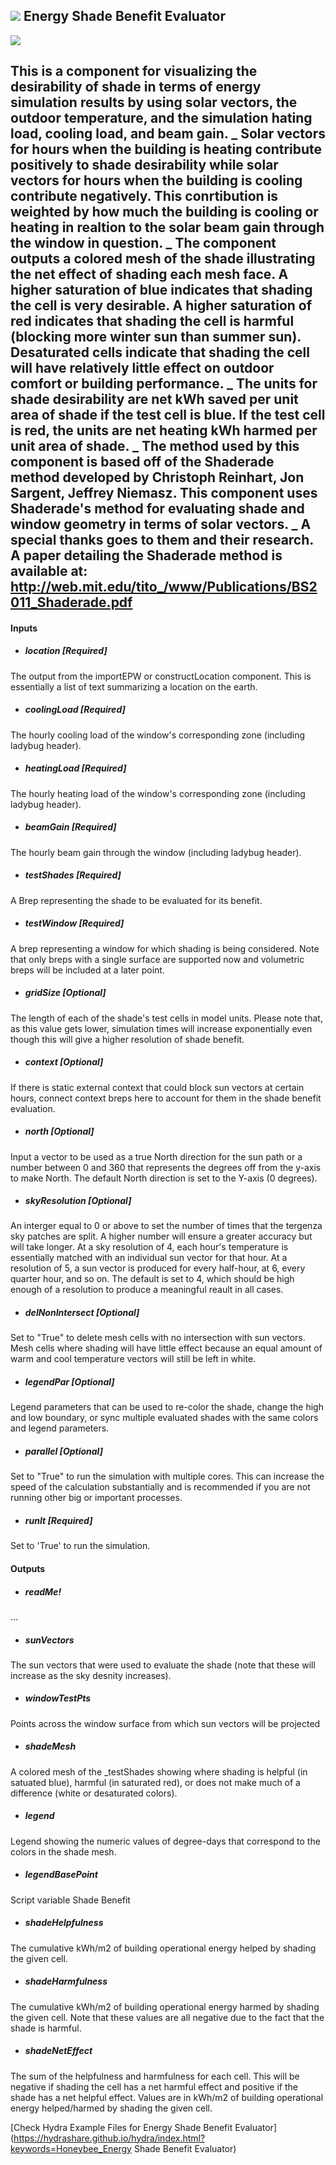 ## ![](../../images/icons/Energy_Shade_Benefit_Evaluator.png) Energy Shade Benefit Evaluator

![](../../images/components/Energy_Shade_Benefit_Evaluator.png)

This is a component for visualizing the desirability of shade in terms of energy simulation results by using solar vectors, the outdoor temperature, and the simulation hating load, cooling load, and beam gain. _ Solar vectors for hours when the building is heating contribute positively to shade desirability while solar vectors for hours when the building is cooling contribute negatively.  This conrtibution is weighted by how much the building is cooling or heating in realtion to the solar beam gain through the window in question. _ The component outputs a colored mesh of the shade illustrating the net effect of shading each mesh face.  A higher saturation of blue indicates that shading the cell is very desirable.  A higher saturation of red indicates that shading the cell is harmful (blocking more winter sun than summer sun). Desaturated cells indicate that shading the cell will have relatively little effect on outdoor comfort or building performance. _ The units for shade desirability are net kWh saved per unit area of shade if the test cell is blue.  If the test cell is red, the units are net heating kWh harmed per unit area of shade. _ The method used by this component is based off of the Shaderade method developed by Christoph Reinhart, Jon Sargent, Jeffrey Niemasz.  This component uses Shaderade's method for evaluating shade and window geometry in terms of solar vectors. _ A special thanks goes to them and their research.  A paper detailing the Shaderade method is available at: http://web.mit.edu/tito_/www/Publications/BS2011_Shaderade.pdf - 

#### Inputs
* ##### location [Required]
The output from the importEPW or constructLocation component.  This is essentially a list of text summarizing a location on the earth.
* ##### coolingLoad [Required]
The hourly cooling load of the window's corresponding zone (including ladybug header).
* ##### heatingLoad [Required]
The hourly heating load of the window's corresponding zone (including ladybug header).
* ##### beamGain [Required]
The hourly beam gain through the window (including ladybug header).
* ##### testShades [Required]
A Brep representing the shade to be evaluated for its benefit.
* ##### testWindow [Required]
A brep representing a window for which shading is being considered. Note that only breps with a single surface are supported now and volumetric breps will be included at a later point.
* ##### gridSize [Optional]
The length of each of the shade's test cells in model units.  Please note that, as this value gets lower, simulation times will increase exponentially even though this will give a higher resolution of shade benefit.
* ##### context [Optional]
If there is static external context that could block sun vectors at certain hours, connect context breps here to account for them in the shade benefit evaluation. 
* ##### north [Optional]
Input a vector to be used as a true North direction for the sun path or a number between 0 and 360 that represents the degrees off from the y-axis to make North.  The default North direction is set to the Y-axis (0 degrees).
* ##### skyResolution [Optional]
An interger equal to 0 or above to set the number of times that the tergenza sky patches are split.  A higher number will ensure a greater accuracy but will take longer.  At a sky resolution of 4, each hour's temperature is essentially matched with an individual sun vector for that hour.  At a resolution of 5, a sun vector is produced for every half-hour, at 6, every quarter hour, and so on. The default is set to 4, which should be high enough of a resolution to produce a meaningful reault in all cases.
* ##### delNonIntersect [Optional]
Set to "True" to delete mesh cells with no intersection with sun vectors.  Mesh cells where shading will have little effect because an equal amount of warm and cool temperature vectors will still be left in white.
* ##### legendPar [Optional]
Legend parameters that can be used to re-color the shade, change the high and low boundary, or sync multiple evaluated shades with the same colors and legend parameters.
* ##### parallel [Optional]
Set to "True" to run the simulation with multiple cores.  This can increase the speed of the calculation substantially and is recommended if you are not running other big or important processes.
* ##### runIt [Required]
Set to 'True' to run the simulation.

#### Outputs
* ##### readMe!
...
* ##### sunVectors
The sun vectors that were used to evaluate the shade (note that these will increase as the sky desnity increases).
* ##### windowTestPts
Points across the window surface from which sun vectors will be projected
* ##### shadeMesh
A colored mesh of the _testShades showing where shading is helpful (in satuated blue), harmful (in saturated red), or does not make much of a difference (white or desaturated colors).
* ##### legend
Legend showing the numeric values of degree-days that correspond to the colors in the shade mesh.
* ##### legendBasePoint
Script variable Shade Benefit
* ##### shadeHelpfulness
The cumulative kWh/m2 of building operational energy helped by shading the given cell.
* ##### shadeHarmfulness
The cumulative kWh/m2 of building operational energy harmed by shading the given cell.  Note that these values are all negative due to the fact that the shade is harmful. 
* ##### shadeNetEffect
The sum of the helpfulness and harmfulness for each cell.  This will be negative if shading the cell has a net harmful effect and positive if the shade has a net helpful effect.  Values are in kWh/m2 of building operational energy helped/harmed by shading the given cell.


[Check Hydra Example Files for Energy Shade Benefit Evaluator](https://hydrashare.github.io/hydra/index.html?keywords=Honeybee_Energy Shade Benefit Evaluator)